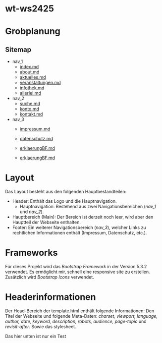 # wt-ws2425

# Grobplanung

## Sitemap

- nav_1
  - [index.md](doc/index.md)
  - [about.md](doc/about.md)
  - [aktuelles.md](doc/aktuelles.md)
  - [veranstaltungen.md](doc/veranstaltungen.md)
  - [infothek.md](doc/infothek.md)
  - [allerlei.md](doc/allerlei.md)
- nav_2
  - [suche.md](doc/suche.md)
  - [konto.md](doc/konto.md)
  - [kontakt.md](doc/kontakt.md)
- nav_3
  - [impressum.md](doc/impressum.md)
  - [datenschutz.md](doc/datenschutz.md)
  - [erklaerungBF.md](doc/erklaerungBF.md)
 
  - [erklaerungBF.md](html/index.html)


# Layout

Das Layout besteht aus den folgenden Hauptbestandteilen:

- Header: Enthält das Logo und die Hauptnavigation.
  - Hauptnavigation: Bestehend aus zwei Navigationsbereichen (_nav_1_ und _nav_2_).
- Hauptbereich (Main): Der Bereich ist derzeit noch leer, wird aber den Hauptteil der Webseite enthalten.
- Footer: Ein weiterer Navigationsbereich (_nav_3_), welcher Links zu rechtlichen Informationen enthält (Impressum, Datenschutz, etc.).


# Frameworks

Für dieses Projekt wird das _Bootstrap Framework_ in der Version 5.3.2 verwendet. Es ermöglicht mir, schnell eine responsive site zu erstellen. Zusätzlich wird _Bootstrap Icons_ verwendet.


# Headerinformationen

Der Head-Bereich der template.html enthält folgende Informationen:
Den Titel der Webseite und folgende Meta-Daten: _charset, viewport, language, author, date, keyword, description, robots, audience, page-topic_ und _revisit-after_. Sowie das stylesheet.


Das hier unten ist nur ein Test